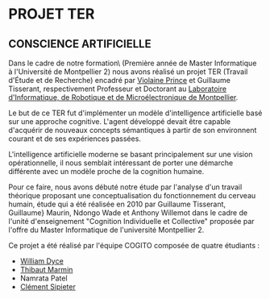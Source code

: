 # PROJET TER
## CONSCIENCE ARTIFICIELLE

Dans le cadre de notre formation\ (Première année de Master Informatique à l'Université de Montpellier 2) nous avons réalisé un projet TER (Travail d'Étude et de Recherche) encadré par [Violaine Prince](http://www2.lirmm.fr/~prince/) et Guillaume Tisserant, respectivement Professeur et Doctorant au [Laboratoire d'Informatique, de Robotique et de Microélectronique de Montpellier](http://www.lirmm.fr/).

Le but de ce TER fut d'implémenter un modèle d'intelligence artificielle basé sur une approche cognitive. L'agent développé devait être capable d'acquérir de nouveaux concepts sémantiques à partir de son environnent courant et de ses expériences passées.

L'intelligence artificielle moderne se basant principalement sur une vision opérationnelle, il nous semblait intéressant de porter une démarche différente avec un modèle proche de la cognition humaine.

Pour ce faire, nous avons débuté notre étude par l'analyse d'un travail théorique proposant une conceptualisation du fonctionnement du cerveau humain, étude qui a été réalisée en 2010 par Guillaume Tisserant, Guillaume} Maurin, Ndongo Wade et Anthony Willemot dans le cadre de l'unité d'enseignement "Cognition Individuelle et Collective" proposée par l'offre du Master Informatique de l'université Montpellier 2.

Ce projet a été réalisé par l'équipe COGITO composée de quatre étudiants :

* [William Dyce](http://wilbefast.com/)
* [Thibaut Marmin](http://www.thibautmarmin.fr)
* Namrata Patel
* [Clément Sipieter](http://clement-sipieter.fr)
